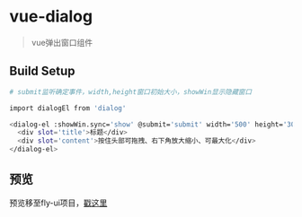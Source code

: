# vue-dialog

> vue弹出窗口组件

## Build Setup

``` bash
# submit监听确定事件，width,height窗口初始大小，showWin显示隐藏窗口

import dialogEl from 'dialog'

<dialog-el :showWin.sync='show' @submit='submit' width='500' height='300'>
  <div slot='title'>标题</div>
  <div slot='content'>按住头部可拖拽、右下角放大缩小、可最大化</div>
</dialog-el>
```
## 预览

预览移至fly-ui项目，<a href="https://zhazhjie.github.io/fly-ui">戳这里</a>
